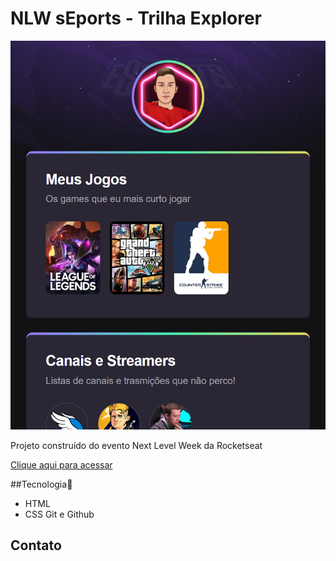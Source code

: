 # NLW sEports - Trilha Explorer

![preview](./.github/preview.png)

Projeto construído do evento Next Level Week da Rocketseat

[Clique aqui para acessar](https://jerllan-pereira.github.io/NOVA-MISSAO1/)

##Tecnologia🚀

- HTML
- CSS
Git e Github

## Contato

